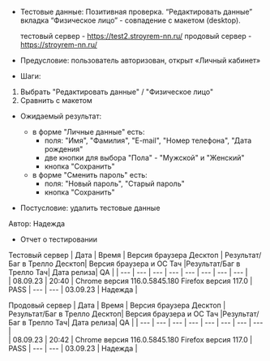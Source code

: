 * Тестовые данные: Позитивная проверка. “Редактировать данные” вкладка “Физическое лицо” - совпадение с макетом (desktop).

	тестовый сервер - https://test2.stroyrem-nn.ru/   продовый сервер - https://stroyrem-nn.ru/

* Предусловие: пользователь авторизован, открыт «Личный кабинет»

* Шаги:
1.	Выбрать "Редактировать данные"  / "Физическое лицо"
2.	Сравнить с макетом

* Ожидаемый результат:
	- в форме "Личные данные" есть:
		- поля: "Имя", "Фамилия", "E-mail", "Номер телефона", "Дата рождения" 
		- две кнопки для выбора "Пола" - "Мужской" и "Женский"
		- кнопка "Сохранить"
	- в форме "Сменить пароль" есть:
		- поля: "Новый пароль", "Старый пароль"
		- кнопка "Сохранить"

* Постусловие: удалить тестовые данные

Автор: Надежда

* Отчет о тестировании
  
Тестовый сервер
| Дата | Время | Версия браузера Десктоп | Результат/Баг в Трелло Десктоп|  Версия браузера и ОС Тач |Результат/Баг в Трелло Тач| Дата релиза| QA  |
| --- | --- | --- | --- |  --- | --- | --- | --- |   
| 08.09.23 | 20:40 | Chrome версия 116.0.5845.180 Firefox версия 117.0 | PASS  | --- | --- | 03.09.23 | Надежда |  

Продовый сервер
| Дата | Время | Версия браузера Десктоп | Результат/Баг в Трелло Десктоп|  Версия браузера и ОС Тач |Результат/Баг в Трелло Тач| Дата релиза| QA |
| --- | --- | --- | --- |  --- | --- | --- | --- |   
| 08.09.23 | 20:42 | Chrome версия 116.0.5845.180 Firefox версия 117.0 | PASS | --- | --- | 03.09.23 | Надежда |